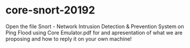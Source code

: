 # core-snort-20192

Open the file Snort - Network Intrusion Detection & Prevention System on Ping Flood using Core Emulator.pdf for and apresentation of what we are proposing and how to reply it on your own machine! 
